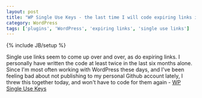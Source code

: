 ```yaml
---
layout: post
title: "WP Single Use Keys - the last time I will code expiring links in WP"
category: WordPress
tags: ['plugins', 'WordPress', 'expiring links', 'single use links']
---
```

{% include JB/setup %}

Single use links seem to come up over and over, as do expiring links. I personally have written the code at least twice in the last six months alone. Since I'm most
often working with WordPress these days, and I've been feeling bad about not publishing to my personal Github account lately, I threw this together today, and won't have
to code for them again - [WP Single Use Keys](http://beezee.github.com/WP-single-use-keys.html)